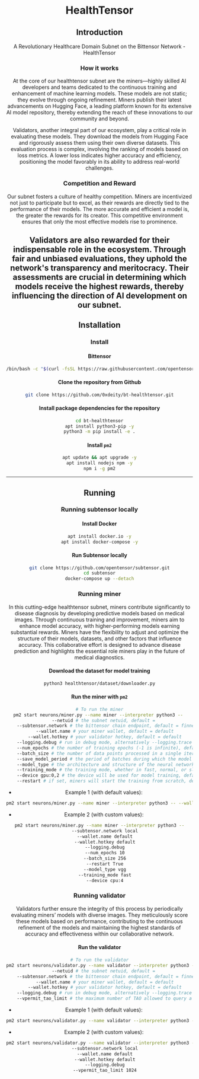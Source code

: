 <div align="center">

# HealthTensor

## Introduction

A Revolutionary Healthcare Domain Subnet on the Bittensor Network - HealthTensor

### How it works
At the core of our healthtensor subnet are the miners—highly skilled AI developers and teams dedicated to the continuous training and enhancement of machine learning models. These models are not static; they evolve through ongoing refinement. Miners publish their latest advancements on Hugging Face, a leading platform known for its extensive AI model repository, thereby extending the reach of these innovations to our community and beyond.

Validators, another integral part of our ecosystem, play a critical role in evaluating these models. They download the models from Hugging Face and rigorously assess them using their own diverse datasets. This evaluation process is complex, involving the ranking of models based on loss metrics. A lower loss indicates higher accuracy and efficiency, positioning the model favorably in its ability to address real-world challenges.

### Competition and Reward
Our subnet fosters a culture of healthy competition. Miners are incentivized not just to participate but to excel, as their rewards are directly tied to the performance of their models. The more accurate and efficient a model is, the greater the rewards for its creator. This competitive environment ensures that only the most effective models rise to prominence.

Validators are also rewarded for their indispensable role in the ecosystem. Through fair and unbiased evaluations, they uphold the network's transparency and meritocracy. Their assessments are crucial in determining which models receive the highest rewards, thereby influencing the direction of AI development on our subnet.
---
## Installation

### Install

#### Bittensor

```bash
/bin/bash -c "$(curl -fsSL https://raw.githubusercontent.com/opentensor/bittensor/master/scripts/install.sh)"
```

#### Clone the repository from Github
```bash
git clone https://github.com/0xdeity/bt-healthtensor.git
```

#### Install package dependencies for the repository
```bash
cd bt-healthtensor
apt install python3-pip -y
python3 -m pip install -e .
```

#### Install `pm2`
```bash
apt update && apt upgrade -y
apt install nodejs npm -y
npm i -g pm2
```

---
## Running

### Running subtensor locally

#### Install Docker
```bash
apt install docker.io -y
apt install docker-compose -y
```

#### Run Subtensor locally
```bash
git clone https://github.com/opentensor/subtensor.git
cd subtensor
docker-compose up --detach
```

### Running miner
In this cutting-edge healthtensor subnet, miners contribute significantly to disease diagnosis by developing predictive models based on medical images. Through continuous training and improvement, miners aim to enhance model accuracy, with higher-performing models earning substantial rewards. Miners have the flexibility to adjust and optimize the structure of their models, datasets, and other factors that influence accuracy. This collaborative effort is designed to advance disease prediction and highlights the essential role miners play in the future of medical diagnostics.

#### Download the dataset for model training
```bash
python3 healthtensor/dataset/downloader.py
```

#### Run the miner with `pm2`
```bash
# To run the miner
pm2 start neurons/miner.py --name miner --interpreter python3 -- 
    --netuid # the subnet netuid, default = 
    --subtensor.network # the bittensor chain endpoint, default = finney, local, test (highly recommend running subtensor locally)
    --wallet.name # your miner wallet, default = default
    --wallet.hotkey # your validator hotkey, default = default
    --logging.debug # run in debug mode, alternatively --logging.trace for trace mode
    --num_epochs # the number of training epochs (-1 is infinite), default = -1
    --batch_size # the number of data points processed in a single iteration, default = 32
    --save_model_period # the period of batches during which the model is saved, default = 30
    --model_type # the architecture and structure of the neural network used for training, default = CNN, VGG, RES, EFFICIENT, MOBILE
    --training_mode # the training mode, whether in fast, normal, or slow mode, dictates the pace and intensity of the model training process, default = normal
    --device gpu:0,2 # the device will be used for model training, default = gpu
    --restart # if set, miners will start the training from scratch, default = False
```

- Example 1 (with default values):
```bash
pm2 start neurons/miner.py --name miner --interpreter python3 -- --wallet.name default --wallet.hotkey default --logging.debug
```

- Example 2 (with custom values):
```bash
pm2 start neurons/miner.py --name miner --interpreter python3 --
    --subtensor.network local
    --wallet.name default
    --wallet.hotkey default
    --logging.debug
    --num_epochs 10
    --batch_size 256
    --restart True
    --model_type vgg
    --training_mode fast
    --device cpu:4
```

### Running validator
Validators further ensure the integrity of this process by periodically evaluating miners’ models with diverse images. They meticulously score these models based on performance, contributing to the continuous refinement of the models and maintaining the highest standards of accuracy and effectiveness within our collaborative network.
#### Run the validator
```bash
# To run the validator
pm2 start neurons/validator.py --name validator --interpreter python3 -- 
    --netuid # the subnet netuid, default = 
    --subtensor.network # the bittensor chain endpoint, default = finney, local, test (highly recommend running subtensor locally)
    --wallet.name # your miner wallet, default = default
    --wallet.hotkey # your validator hotkey, default = default
    --logging.debug # run in debug mode, alternatively --logging.trace for trace mode
    --vpermit_tao_limit # the maximum number of TAO allowed to query a validator with a vpermit, default = 4096
```

- Example 1 (with default values):
```bash
pm2 start neurons/validator.py --name validator --interpreter python3 -- --wallet.name default --wallet.hotkey default --logging.debug
```

- Example 2 (with custom values):
```bash
pm2 start neurons/validator.py --name validator --interpreter python3 --
    --subtensor.network local
    --wallet.name default
    --wallet.hotkey default
    --logging.debug
    --vpermit_tao_limit 1024
```
